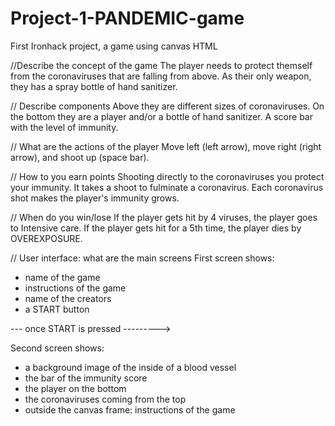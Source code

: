 # Project-1-PANDEMIC-game
First Ironhack project, a game using canvas HTML 




//Describe the concept of the game 
The player needs to protect themself from the coronaviruses that are falling from above. As their only weapon, they has a spray bottle of hand sanitizer. 

// Describe components 
Above they are different sizes of coronaviruses. On the bottom they are a player and/or a bottle of hand sanitizer. A score bar with the level of immunity.

// What are the actions of the player
Move left (left arrow), move right (right arrow), and shoot up (space bar).

// How to you earn points
Shooting directly to the coronaviruses you protect your immunity. It takes a shoot to fulminate a coronavirus. Each coronavirus shot makes the player's immunity grows. 

// When do you win/lose
If the player gets hit by 4 viruses, the player goes to Intensive care. If the player gets hit for a 5th time, the player dies by OVEREXPOSURE. 


// User interface: what are the main screens 
First screen shows:
- name of the game <PANDEMIC>
- instructions of the game
- name of the creators
- a START button

--- once START is pressed --------->

Second screen shows:
- a background image of the inside of a blood vessel 
- the bar of the immunity score
- the player on the bottom
- the coronaviruses coming from the top
- outside the canvas frame: instructions of the game
